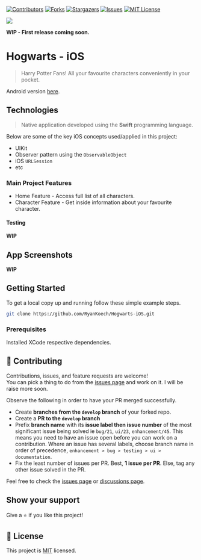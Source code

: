 
<!-- PROJECT SHIELDS -->
<!--
* I'm using markdown "reference style" links for readability.
* Reference links are enclosed in brackets [ ] instead of parentheses ( ).
* See the bottom of this document for the declaration of the reference variables
* for contributors-url, forks-url, etc. This is an optional, concise syntax you may use.
* https://www.markdownguide.org/basic-syntax/#reference-style-links
-->
[![Contributors][contributors-shield]][contributors-url]
[![Forks][forks-shield]][forks-url]
[![Stargazers][stars-shield]][stars-url]
[![Issues][issues-shield]][issues-url]
[![MIT License][license-shield]][license-url]

![](https://img.shields.io/badge/Personal_Project-blue)

**WIP - First release coming soon.**

# Hogwarts - iOS

> Harry Potter Fans! All your favourite characters conveniently in your pocket.

Android version [here](https://github.com/RyanKoech/Hogwarts).

## Technologies

> Native application developed using the **Swift** programming language.

Below are some of the key iOS concepts used/applied in this project:

- UIKit
- Observer pattern using the `ObservableObject`
- iOS `URLSession`
- etc

### Main Project Features

- Home Feature - Access full list of all characters.
- Character Feature - Get inside information about your favourite character.

#### Testing
**WIP**

## App Screenshots
**WIP**

## Getting Started

To get a local copy up and running follow these simple example steps.

```bash
git clone https://github.com/RyanKoech/Hogwarts-iOS.git
```

### Prerequisites
Installed XCode respective dependencies.

## 🤝 Contributing

Contributions, issues, and feature requests are welcome! <br/>
You can pick a thing to do from the [issues page](../../issues) and work on it. I will be raise more soon. <br/>

Observe the following in order to have your PR merged successfully.
- Create **branches from the `develop` branch** of your forked repo.
- Create a **PR to the `develop` branch**
- Prefix **branch name** with its **issue label then issue number** of the most significant issue being solved ie `bug/21`, `ui/23`, `enhancement/45`. This means you need to have an issue open before you can work on a contribution. Where an issue has several labels, choose branch name in order of precedence, `enhancement > bug > testing > ui > documentation`.
- Fix the least number of issues per PR. Best, **1 issue per PR**. Else, tag any other issue solved in the PR.

Feel free to check the [issues page](../../issues/) or [discussions page](../../discussions).

## Show your support

Give a ⭐ if you like this project!

## 📝 License

This project is [MIT](./LICENCE) licensed.


<!-- MARKDOWN LINKS & IMAGES -->
<!-- https://www.markdownguide.org/basic-syntax/#reference-style-links -->
[contributors-shield]: https://img.shields.io/github/contributors/RyanKoech/Hogwarts-iOS.svg?style=for-the-badge
[contributors-url]: https://github.com/RyanKoech/Hogwarts-iOS/graphs/contributors
[forks-shield]: https://img.shields.io/github/forks/RyanKoech/Hogwarts-iOS.svg?style=for-the-badge
[forks-url]: https://github.com/RyanKoech/Hogwarts-iOS/network/members
[stars-shield]: https://img.shields.io/github/stars/RyanKoech/Hogwarts-iOS.svg?style=for-the-badge
[stars-url]: https://github.com/RyanKoech/Hogwarts-iOS/stargazers
[issues-shield]: https://img.shields.io/github/issues/RyanKoech/Hogwarts-iOS.svg?style=for-the-badge
[issues-url]: https://github.com/RyanKoech/Hogwarts-iOS/issues
[license-shield]: https://img.shields.io/github/license/RyanKoech/Hogwarts-iOS.svg?style=for-the-badge
[license-url]: https://github.com/RyanKoech/Hogwarts-iOS/blob/master/LICENCE
